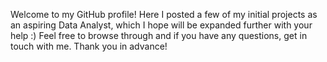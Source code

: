 Welcome to my GitHub profile! 
Here I posted a few of my initial projects as an aspiring Data Analyst, which I hope will be expanded further with your help :) Feel free to browse through and if you have any questions, get in touch with me. Thank you in advance! 
